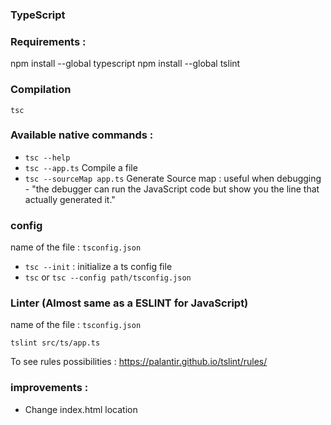 ### TypeScript

### Requirements :
npm install --global typescript
npm install --global tslint

### Compilation 
`tsc`

### Available native commands : 
- `tsc --help`
- `tsc --app.ts`  Compile a file
- `tsc --sourceMap app.ts`  Generate Source map : useful when debugging  - "the debugger can run the JavaScript code but show you the line that actually generated it."

### config 
name of the file : `tsconfig.json`

- `tsc ‐‐init`  : initialize a ts config file 
- `tsc` or `tsc ‐‐config path/tsconfig.json` 

### Linter (Almost same as a ESLINT for JavaScript)
name of the file : `tsconfig.json`

`tslint src/ts/app.ts`

To see rules possibilities : https://palantir.github.io/tslint/rules/ 

### improvements : 
- Change index.html location